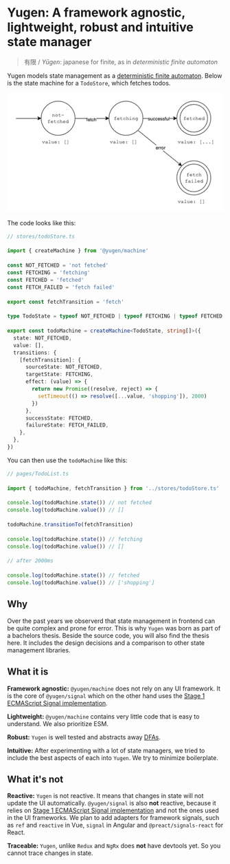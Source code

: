 # Yugen: A framework agnostic, lightweight, robust and intuitive state manager

> 有限 / _Yūgen_: japanese for finite, as in _deterministic finite automaton_

Yugen models state management as a [deterministic finite automaton](https://en.wikipedia.org/wiki/Deterministic_finite_automaton). Below is the state machine for a `TodoStore`, which fetches todos.

![](assets/example-fetch-machine.png)

The code looks like this:

```TypeScript
// stores/todoStore.ts

import { createMachine } from '@yugen/machine'

const NOT_FETCHED = 'not fetched'
const FETCHING = 'fetching'
const FETCHED = 'fetched'
const FETCH_FAILED = 'fetch failed'

export const fetchTransition = 'fetch'

type TodoState = typeof NOT_FETCHED | typeof FETCHING | typeof FETCHED | typeof FETCH_FAILED

export const todoMachine = createMachine<TodoState, string[]>({
  state: NOT_FETCHED,
  value: [],
  transitions: {
    [fetchTransition]: {
      sourceState: NOT_FETCHED,
      targetState: FETCHING,
      effect: (value) => {
        return new Promise((resolve, reject) => {
          setTimeout(() => resolve([...value, 'shopping']), 2000)
        })
      },
      successState: FETCHED,
      failureState: FETCH_FAILED,
    },
  },
})
```

You can then use the `todoMachine` like this:

```TypeScript
// pages/TodoList.ts

import { todoMachine, fetchTransition } from '../stores/todoStore.ts'

console.log(todoMachine.state()) // not fetched
console.log(todoMachine.value()) // []

todoMachine.transitionTo(fetchTransition)

console.log(todoMachine.state()) // fetching
console.log(todoMachine.value()) // []

// after 2000ms

console.log(todoMachine.state()) // fetched
console.log(todoMachine.value()) // ['shopping']
```

## Why

Over the past years we observerd that state management in frontend can be quite complex and prone for error. This is why `Yugen` was born as part of a bachelors thesis. Beside the source code, you will also find the thesis here. It includes the design decisions and a comparison to other state management libraries.

## What it is

**Framework agnostic:** `@yugen/machine` does not rely on any UI framework. It is the core of `@yugen/signal` which on the other hand uses the [Stage 1 ECMAScript Signal implementation](https://github.com/tc39/proposal-signals).

**Lightweight:** `@yugen/machine` contains very little code that is easy to understand. We also prioritize ESM.

**Robust:** `Yugen` is well tested and abstracts away [DFAs](https://en.wikipedia.org/wiki/Deterministic_finite_automaton).

**Intuitive:** After experimenting with a lot of state managers, we tried to include the best aspects of each into `Yugen`. We try to minimize boilerplate.

## What it's not

**Reactive:** `Yugen` is not reactive. It means that changes in state will not update the UI automatically. `@yugen/signal` is also **not** reactive, because it relies on [Stage 1 ECMAScript Signal implementation](https://github.com/tc39/proposal-signals) and not the ones used in the UI frameworks. We plan to add adapters for framework signals, such as `ref` and `reactive` in Vue, `signal` in Angular and `@preact/signals-react` for React.

**Traceable:** `Yugen`, unlike `Redux` and `NgRx` does **not** have devtools yet. So you cannot trace changes in state.
